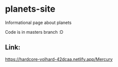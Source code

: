 # planets-site
Informational page about planets

Code is in masters branch :D

## Link:

https://hardcore-volhard-42dcaa.netlify.app/Mercury
